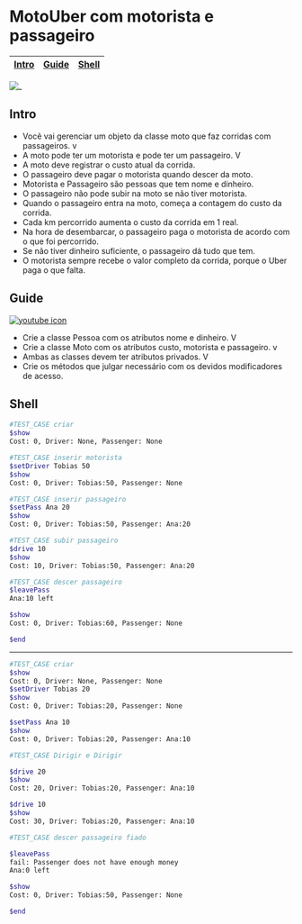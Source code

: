# MotoUber com motorista e passageiro

<!-- toch -->
[Intro](#intro) | [Guide](#guide) | [Shell](#shell)
-- | -- | --
<!-- toch -->

![_](https://raw.githubusercontent.com/qxcodepoo/arcade/master/base/motouber/cover.jpg)

## Intro

- Você vai gerenciar um objeto da classe moto que faz corridas com passageiros. v
- A moto pode ter um motorista e pode ter um passageiro. V
- A moto deve registrar o custo atual da corrida.
- O passageiro deve pagar o motorista quando descer da moto.
- Motorista e Passageiro são pessoas que tem nome e dinheiro.
- O passageiro não pode subir na moto se não tiver motorista.
- Quando o passageiro entra na moto, começa a contagem do custo da corrida.
- Cada km percorrido aumenta o custo da corrida em 1 real.
- Na hora de desembarcar, o passageiro paga o motorista de acordo com o que foi percorrido.
- Se não tiver dinheiro suficiente, o passageiro dá tudo que tem.
- O motorista sempre recebe o valor completo da corrida, porque o Uber paga o que falta.

## Guide

[![youtube icon](https://raw.githubusercontent.com/qxcodepoo/arcade/master/base/motouber/../youguide.png)](https://youtu.be/SR5B0QkEFpc?si=wHrdAy-3_aZ5Pv3j)

- Crie a classe Pessoa com os atributos nome e dinheiro. V
- Crie a classe Moto com os atributos custo, motorista e passageiro. v
- Ambas as classes devem ter atributos privados. V
- Crie os métodos que julgar necessário com os devidos modificadores de acesso.

## Shell

```bash
#TEST_CASE criar
$show
Cost: 0, Driver: None, Passenger: None

#TEST_CASE inserir motorista
$setDriver Tobias 50
$show
Cost: 0, Driver: Tobias:50, Passenger: None

#TEST_CASE inserir passageiro
$setPass Ana 20
$show
Cost: 0, Driver: Tobias:50, Passenger: Ana:20

#TEST_CASE subir passageiro
$drive 10
$show
Cost: 10, Driver: Tobias:50, Passenger: Ana:20

#TEST_CASE descer passageiro
$leavePass
Ana:10 left

$show
Cost: 0, Driver: Tobias:60, Passenger: None

$end
```

---

```bash
#TEST_CASE criar
$show
Cost: 0, Driver: None, Passenger: None
$setDriver Tobias 20
$show
Cost: 0, Driver: Tobias:20, Passenger: None

$setPass Ana 10
$show
Cost: 0, Driver: Tobias:20, Passenger: Ana:10

#TEST_CASE Dirigir e Dirigir

$drive 20
$show
Cost: 20, Driver: Tobias:20, Passenger: Ana:10

$drive 10
$show
Cost: 30, Driver: Tobias:20, Passenger: Ana:10

#TEST_CASE descer passageiro fiado

$leavePass
fail: Passenger does not have enough money
Ana:0 left

$show
Cost: 0, Driver: Tobias:50, Passenger: None

$end
```
